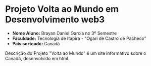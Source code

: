 # Projeto Volta ao Mundo em Desenvolvimento web3

- **Nome Aluno:** Brayan Daniel Garcia no 3º Semestre 
- **Faculdade:** Tecnologia de Itapira - "Ogari de Castro de Pacheco"  
- **País sorteado:** Canadá

Descrição do Projeto "Volta ao Mundo" é um site informativo sobre o Canadá, desenvolvido em html. 


